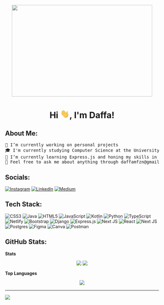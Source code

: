 <p align="center">
  <img width="460" height="300" src="https://camo.githubusercontent.com/992babdffd8c74a1502de375fbdf7e4d54773242/68747470733a2f2f6d656469612e67697068792e636f6d2f6d656469612f53576f536b4e36447854737a71494b4571762f67697068792e676966">
</p>
<h1 align="center">Hi <img src="https://raw.githubusercontent.com/ABSphreak/ABSphreak/master/gifs/Hi.gif" width="30px">, I'm Daffa!</h1>

## About Me:
<pre>
🔭 I’m currently working on personal projects<br>🎓 I'm currently studying Computer Science at the University of Indonesia<br>🌱 I’m currently learning Express.js and honing my skills in Web Development<br>💬 Feel free to ask me about anything through daffamfzn@gmail.com!</pre>

## Socials:
[![Instagram](https://img.shields.io/badge/Instagram-%23E4405F.svg?logo=Instagram&logoColor=white)](https://instagram.com/daffaizan) [![LinkedIn](https://img.shields.io/badge/LinkedIn-%230077B5.svg?logo=linkedin&logoColor=white)](https://linkedin.com/in/daffa-muhammad-faizan) [![Medium](https://img.shields.io/badge/Medium-12100E?logo=medium&logoColor=white)](https://medium.com/@daffafaizan) 

## Tech Stack:
![CSS3](https://img.shields.io/badge/css3-%231572B6.svg?style=for-the-badge&logo=css3&logoColor=white) ![Java](https://img.shields.io/badge/java-%23ED8B00.svg?style=for-the-badge&logo=java&logoColor=white) ![HTML5](https://img.shields.io/badge/html5-%23E34F26.svg?style=for-the-badge&logo=html5&logoColor=white) ![JavaScript](https://img.shields.io/badge/javascript-%23323330.svg?style=for-the-badge&logo=javascript&logoColor=%23F7DF1E) ![Kotlin](https://img.shields.io/badge/kotlin-%230095D5.svg?style=for-the-badge&logo=kotlin&logoColor=white) ![Python](https://img.shields.io/badge/python-3670A0?style=for-the-badge&logo=python&logoColor=ffdd54) ![TypeScript](https://img.shields.io/badge/typescript-%23007ACC.svg?style=for-the-badge&logo=typescript&logoColor=white) ![Netlify](https://img.shields.io/badge/netlify-%23000000.svg?style=for-the-badge&logo=netlify&logoColor=#00C7B7) ![Bootstrap](https://img.shields.io/badge/bootstrap-%23563D7C.svg?style=for-the-badge&logo=bootstrap&logoColor=white) ![Django](https://img.shields.io/badge/django-%23092E20.svg?style=for-the-badge&logo=django&logoColor=white) ![Express.js](https://img.shields.io/badge/express.js-%23404d59.svg?style=for-the-badge&logo=express&logoColor=%2361DAFB) ![Next JS](https://img.shields.io/badge/Next-black?style=for-the-badge&logo=next.js&logoColor=white) ![React](https://img.shields.io/badge/react-%2320232a.svg?style=for-the-badge&logo=react&logoColor=%2361DAFB) ![Next JS](https://img.shields.io/badge/Next-black?style=for-the-badge&logo=next.js&logoColor=white) ![Postgres](https://img.shields.io/badge/postgres-%23316192.svg?style=for-the-badge&logo=postgresql&logoColor=white) 	![Figma](https://img.shields.io/badge/figma-%23F24E1E.svg?style=for-the-badge&logo=figma&logoColor=white) ![Canva](https://img.shields.io/badge/Canva-%2300C4CC.svg?style=for-the-badge&logo=Canva&logoColor=white) ![Postman](https://img.shields.io/badge/Postman-FF6C37?style=for-the-badge&logo=postman&logoColor=white)
## GitHub Stats:
<summary><b>Stats</b></summary>
<p align="center">
  <img height="150" src="https://github-readme-stats.vercel.app/api?username=daffafaizan&theme=react&hide_border=false&include_all_commits=true&count_private=true">
  <img height="150" src="https://github-readme-streak-stats.herokuapp.com/?user=daffafaizan&theme=react&hide_border=false">
</p>
<summary><b>Top Languages</b></summary>
<p align="center">
  <img height="150" src="https://github-readme-stats.vercel.app/api/top-langs/?username=daffafaizan&theme=react&hide_border=false&include_all_commits=true&count_private=true&layout=compact">
</p>

---
[![](https://visitcount.itsvg.in/api?id=daffafaizan&icon=0&color=12)](https://visitcount.itsvg.in)

<!-- Proudly created with GPRM ( https://gprm.itsvg.in ) -->
